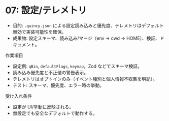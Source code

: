 # 07: 設定/テレメトリ

- 目的: `.quincy.json` による設定読み込みと優先度、テレメトリはデフォルト無効で実装可能性を確保。
- 成果物: 設定スキーマ、読み込み/マージ（env → cwd → HOME）、検証、ドキュメント。

作業項目
- 設定例: `qBin`, `defaultFlags`, `keymap`。Zod などでスキーマ検証。
- 読み込み優先度と不正値の警告表示。
- テレメトリはオプトインのみ（イベント種別と個人情報不収集を明記）。
- テスト: スキーマ、優先度、エラー時の挙動。

受け入れ条件
- 設定が UI/挙動に反映される。
- 無設定でも安全なデフォルトで動作する。
